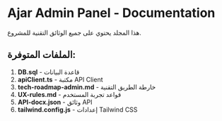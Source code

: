 # Ajar Admin Panel - Documentation

هذا المجلد يحتوي على جميع الوثائق التقنية للمشروع.

## الملفات المتوفرة:

1. **DB.sql** - قاعدة البيانات
2. **apiClient.ts** - مكتبة API Client
3. **tech-roadmap-admin.md** - خارطة الطريق التقنية
4. **UX-rules.md** - قواعد تجربة المستخدم
5. **API-docx.json** - وثائق API
6. **tailwind.config.js** - إعدادات Tailwind CSS
